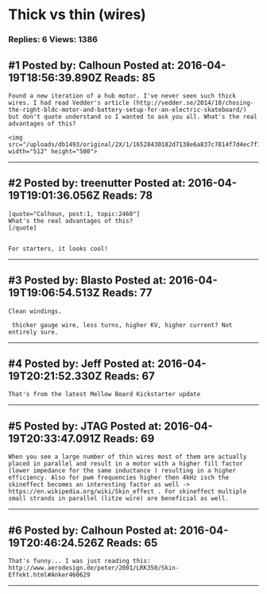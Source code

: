 # Thick vs thin (wires)

### Replies: 6 Views: 1386

## \#1 Posted by: Calhoun Posted at: 2016-04-19T18:56:39.890Z Reads: 85

```
Found a new iteration of a hub motor. I've never seen such thick wires. I had read Vedder's article (http://vedder.se/2014/10/chosing-the-right-bldc-motor-and-battery-setup-for-an-electric-skateboard/)  but don't quote understand so I wanted to ask you all. What's the real advantages of this? 

<img src="/uploads/db1493/original/2X/1/16528430182d7138e6a837c7814f7d4ec7f1b326.jpg" width="512" height="500">
```

---
## \#2 Posted by: treenutter Posted at: 2016-04-19T19:01:36.056Z Reads: 78

```
[quote="Calhoun, post:1, topic:2460"]
What's the real advantages of this?
[/quote]


For starters, it looks cool!
```

---
## \#3 Posted by: Blasto Posted at: 2016-04-19T19:06:54.513Z Reads: 77

```
Clean windings.

 thicker gauge wire, less turns, higher KV, higher current? Not entirely sure.
```

---
## \#4 Posted by: Jeff Posted at: 2016-04-19T20:21:52.330Z Reads: 67

```
That's from the latest Mellow Board Kickstarter update
```

---
## \#5 Posted by: JTAG Posted at: 2016-04-19T20:33:47.091Z Reads: 69

```
When you see a large number of thin wires most of them are actually placed in parallel and result in a motor with a higher fill factor (lower impedance for the same inductance ) resulting in a higher efficiency. Also for pwm frequencies higher then 4kHz isch the skineffect becomes an interesting factor as well -> https://en.wikipedia.org/wiki/Skin_effect . For skineffect multiple small strands in parallel (litze wire) are beneficial as well.
```

---
## \#6 Posted by: Calhoun Posted at: 2016-04-19T20:46:24.526Z Reads: 65

```
That's funny... I was just reading this:
http://www.aerodesign.de/peter/2001/LRK350/Skin-Effekt.html#Anker460629
```

---
